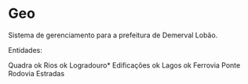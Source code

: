 # Geo

Sistema de gerenciamento para a prefeitura de Demerval Lobão. 


Entidades:

Quadra ok
Rios ok
Logradouro*
Edificações ok
Lagos ok
Ferrovia
Ponte
Rodovia
Estradas
